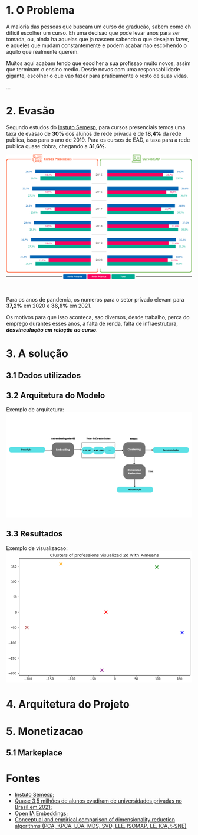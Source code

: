 # 1. O Problema

<p>A maioria das pessoas que buscam um curso de graducão, sabem como eh dificil escolher um curso. Eh uma decisao que pode levar anos para ser tomada, ou, ainda ha
aquelas que ja nascem sabendo o que desejam fazer, e aqueles que mudam constantemente e podem acabar nao escolhendo o aquilo que realmente querem.</p>

<p>Muitos aqui acabam tendo que escolher a sua profissao muito novos, assim que terminam o ensino medio. Desde novos com uma responsabilidade gigante, escolher o que vao fazer para praticamente o resto de suas vidas.</p>


...



# 2. Evasão

<p>Segundo estudos do <a href="https://www.semesp.org.br/mapa/edicao-11/brasil/evasao/">Instuto Semesp</a>, para cursos presenciais temos uma taxa de evasao de <b>30%</b> dos alunos de rede privada e de <b>18,4%</b> da rede publica, isso para o ano de 2019. Para os cursos de EAD, a taxa para a rede publica quase dobra, chegando a <b>31,6%.</b></p>

![Evasao](imgs/evasao.png)

<br/>

<p>Para os anos de pandemia, os numeros para o setor privado elevam para <b>37,2%</b> em 2020 e <b>36,6%</b> em 2021.</p>

<p>Os motivos para que isso aconteca, sao diversos, desde trabalho, perca do emprego durantes esses anos, a falta de renda, falta de infraestrutura, <i><b>desvinculação em relação ao curso</i></b>.</p>

# 3. A solução 

## 3.1 Dados utilizados

## 3.2 Arquitetura do Modelo

Exemplo de arquitetura:
![Arquitetura](imgs/arquitetura.png)

## 3.3 Resultados

Exemplo de visualizacao: 
![TSNE](imgs/tsne.png)

# 4. Arquitetura do Projeto

# 5. Monetizacao 

## 5.1 Markeplace 

# Fontes

* <a href="https://www.semesp.org.br/mapa/edicao-11/brasil/evasao/">Instuto Semesp</a>;
* <a href="https://g1.globo.com/educacao/noticia/2022/01/02/quase-35-milhoes-de-alunos-evadiram-de-universidades-privadas-no-brasil-em-2021.ghtml">Quase 3,5 milhões de alunos evadiram de universidades privadas no Brasil em 2021</a>;
* <a href="https://platform.openai.com/docs/guides/embeddings/what-are-embeddings">Open IA Embeddings;</a>
* <a href="https://www.sciencedirect.com/science/article/abs/pii/S1574013721000186">Conceptual and empirical comparison of dimensionality reduction algorithms (PCA, KPCA, LDA, MDS, SVD, LLE, ISOMAP, LE, ICA, t-SNE)</a>